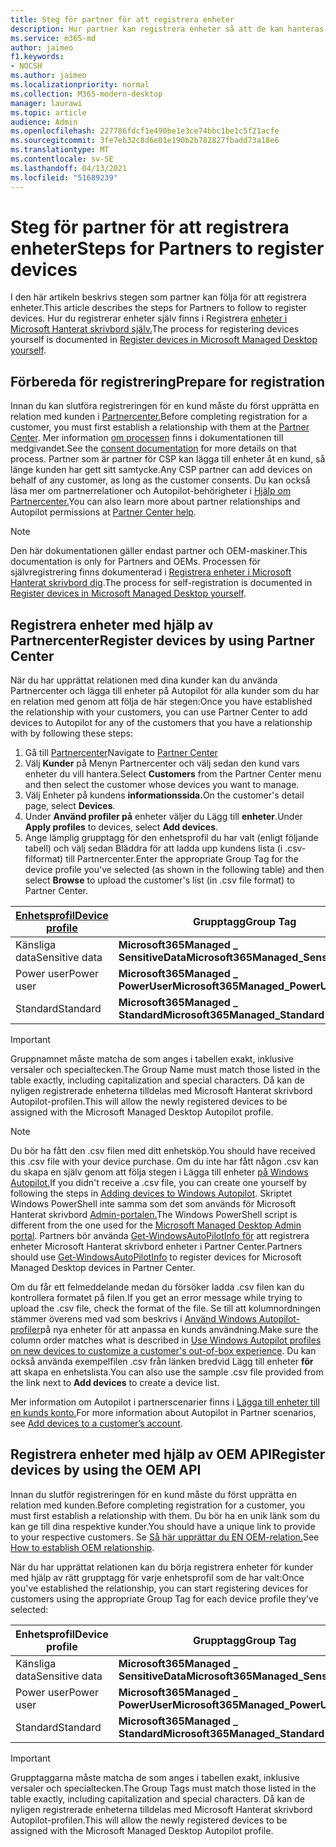 ```yaml
---
title: Steg för partner för att registrera enheter
description: Hur partner kan registrera enheter så att de kan hanteras av Microsoft Hanterat skrivbord
ms.service: m365-md
author: jaimeo
f1.keywords:
- NOCSH
ms.author: jaimeo
ms.localizationpriority: normal
ms.collection: M365-modern-desktop
manager: laurawi
ms.topic: article
audience: Admin
ms.openlocfilehash: 227786fdcf1e490be1e3ce74bbc1be1c5f21acfe
ms.sourcegitcommit: 3fe7eb32c8d6e01e190b2b782827fbadd73a18e6
ms.translationtype: MT
ms.contentlocale: sv-SE
ms.lasthandoff: 04/13/2021
ms.locfileid: "51689239"
---
```

# <a name="steps-for-partners-to-register-devices"></a><span data-ttu-id="638e1-103">Steg för partner för att registrera enheter</span><span class="sxs-lookup"><span data-stu-id="638e1-103">Steps for Partners to register devices</span></span>


<span data-ttu-id="638e1-104">I den här artikeln beskrivs stegen som partner kan följa för att registrera enheter.</span><span class="sxs-lookup"><span data-stu-id="638e1-104">This article describes the steps for Partners to follow to register devices.</span></span> <span data-ttu-id="638e1-105">Hur du registrerar enheter själv finns i Registrera [enheter i Microsoft Hanterat skrivbord själv.](register-devices-self.md)</span><span class="sxs-lookup"><span data-stu-id="638e1-105">The process for registering devices yourself is documented in [Register devices in Microsoft Managed Desktop yourself](register-devices-self.md).</span></span>



## <a name="prepare-for-registration"></a><span data-ttu-id="638e1-106">Förbereda för registrering</span><span class="sxs-lookup"><span data-stu-id="638e1-106">Prepare for registration</span></span> 
<span data-ttu-id="638e1-107">Innan du kan slutföra registreringen för en kund måste du först upprätta en relation med kunden i [Partnercenter.](https://partner.microsoft.com/dashboard)</span><span class="sxs-lookup"><span data-stu-id="638e1-107">Before completing registration for a customer, you must first establish a relationship with them at the [Partner Center](https://partner.microsoft.com/dashboard).</span></span> <span data-ttu-id="638e1-108">Mer information [om processen](/windows/deployment/windows-autopilot/registration-auth#csp-authorization) finns i dokumentationen till medgivandet.</span><span class="sxs-lookup"><span data-stu-id="638e1-108">See the [consent documentation](/windows/deployment/windows-autopilot/registration-auth#csp-authorization) for more details on that process.</span></span> <span data-ttu-id="638e1-109">Partner som är partner för CSP kan lägga till enheter åt en kund, så länge kunden har gett sitt samtycke.</span><span class="sxs-lookup"><span data-stu-id="638e1-109">Any CSP partner can add devices on behalf of any customer, as long as the customer consents.</span></span> <span data-ttu-id="638e1-110">Du kan också läsa mer om partnerrelationer och Autopilot-behörigheter i [Hjälp om Partnercenter.](/partner-center/customers_revoke_admin_privileges#windows-autopilot)</span><span class="sxs-lookup"><span data-stu-id="638e1-110">You can also learn more about partner relationships and Autopilot permissions at [Partner Center help](/partner-center/customers_revoke_admin_privileges#windows-autopilot).</span></span>


> [!NOTE]
> <span data-ttu-id="638e1-111">Den här dokumentationen gäller endast partner och OEM-maskiner.</span><span class="sxs-lookup"><span data-stu-id="638e1-111">This documentation is only for Partners and OEMs.</span></span> <span data-ttu-id="638e1-112">Processen för självregistrering finns dokumenterad i [Registrera enheter i Microsoft Hanterat skrivbord dig](register-devices-self.md).</span><span class="sxs-lookup"><span data-stu-id="638e1-112">The process for self-registration is documented in [Register devices in Microsoft Managed Desktop yourself](register-devices-self.md).</span></span>


## <a name="register-devices-by-using-partner-center"></a><span data-ttu-id="638e1-113">Registrera enheter med hjälp av Partnercenter</span><span class="sxs-lookup"><span data-stu-id="638e1-113">Register devices by using Partner Center</span></span>

<span data-ttu-id="638e1-114">När du har upprättat relationen med dina kunder kan du använda Partnercenter och lägga till enheter på Autopilot för alla kunder som du har en relation med genom att följa de här stegen:</span><span class="sxs-lookup"><span data-stu-id="638e1-114">Once you have established the relationship with your customers, you can use Partner Center to add devices to Autopilot for any of the customers that you have a relationship with by following these steps:</span></span>

1. <span data-ttu-id="638e1-115">Gå till [Partnercenter](https://partner.microsoft.com/dashboard)</span><span class="sxs-lookup"><span data-stu-id="638e1-115">Navigate to [Partner Center](https://partner.microsoft.com/dashboard)</span></span>
2. <span data-ttu-id="638e1-116">Välj **Kunder** på Menyn Partnercenter och välj sedan den kund vars enheter du vill hantera.</span><span class="sxs-lookup"><span data-stu-id="638e1-116">Select **Customers** from the Partner Center menu and then select the customer whose devices you want to manage.</span></span>
3. <span data-ttu-id="638e1-117">Välj Enheter på kundens **informationssida.**</span><span class="sxs-lookup"><span data-stu-id="638e1-117">On the customer's detail page, select **Devices**.</span></span>
4. <span data-ttu-id="638e1-118">Under **Använd profiler på** enheter väljer du Lägg till **enheter**.</span><span class="sxs-lookup"><span data-stu-id="638e1-118">Under **Apply profiles** to devices, select **Add devices**.</span></span>
5. <span data-ttu-id="638e1-119">Ange lämplig grupptagg för den enhetsprofil du har valt (enligt följande  tabell) och välj sedan Bläddra för att ladda upp kundens lista (i .csv-filformat) till Partnercenter.</span><span class="sxs-lookup"><span data-stu-id="638e1-119">Enter the appropriate Group Tag for the device profile you've selected (as shown in the following table) and then select **Browse** to upload the customer's list (in .csv file format) to Partner Center.</span></span>

|[<span data-ttu-id="638e1-120">Enhetsprofil</span><span class="sxs-lookup"><span data-stu-id="638e1-120">Device profile</span></span>](../service-description/profiles.md)  |<span data-ttu-id="638e1-121">Grupptagg</span><span class="sxs-lookup"><span data-stu-id="638e1-121">Group Tag</span></span>  |
|---------|---------|
|<span data-ttu-id="638e1-122">Känsliga data</span><span class="sxs-lookup"><span data-stu-id="638e1-122">Sensitive data</span></span>     |<span data-ttu-id="638e1-123">**Microsoft365Managed \_ SensitiveData**</span><span class="sxs-lookup"><span data-stu-id="638e1-123">**Microsoft365Managed\_SensitiveData**</span></span>    |
|<span data-ttu-id="638e1-124">Power user</span><span class="sxs-lookup"><span data-stu-id="638e1-124">Power user</span></span>     | <span data-ttu-id="638e1-125">**Microsoft365Managed \_ PowerUser**</span><span class="sxs-lookup"><span data-stu-id="638e1-125">**Microsoft365Managed\_PowerUser**</span></span>          |
|<span data-ttu-id="638e1-126">Standard</span><span class="sxs-lookup"><span data-stu-id="638e1-126">Standard</span></span>     | <span data-ttu-id="638e1-127">**Microsoft365Managed \_ Standard**</span><span class="sxs-lookup"><span data-stu-id="638e1-127">**Microsoft365Managed\_Standard**</span></span>        |

> [!IMPORTANT]
> <span data-ttu-id="638e1-128">Gruppnamnet måste matcha de som anges i tabellen exakt, inklusive versaler och specialtecken.</span><span class="sxs-lookup"><span data-stu-id="638e1-128">The Group Name must match those listed in the table exactly, including capitalization and special characters.</span></span> <span data-ttu-id="638e1-129">Då kan de nyligen registrerade enheterna tilldelas med Microsoft Hanterat skrivbord Autopilot-profilen.</span><span class="sxs-lookup"><span data-stu-id="638e1-129">This will allow the newly registered devices to be assigned with the Microsoft Managed Desktop Autopilot profile.</span></span>

>[!NOTE]
> <span data-ttu-id="638e1-130">Du bör ha fått den .csv filen med ditt enhetsköp.</span><span class="sxs-lookup"><span data-stu-id="638e1-130">You should have received this .csv file with your device purchase.</span></span> <span data-ttu-id="638e1-131">Om du inte har fått någon .csv kan du skapa en själv genom att följa stegen i Lägga till enheter [på Windows Autopilot.](/windows/deployment/windows-autopilot/add-devices#collecting-the-hardware-id-from-existing-devices-using-powershell)</span><span class="sxs-lookup"><span data-stu-id="638e1-131">If you didn't receive a .csv file, you can create one yourself by following the steps in [Adding devices to Windows Autopilot](/windows/deployment/windows-autopilot/add-devices#collecting-the-hardware-id-from-existing-devices-using-powershell).</span></span> <span data-ttu-id="638e1-132">Skriptet Windows PowerShell inte samma som det som används för Microsoft Hanterat skrivbord [Admin-portalen.](./register-devices-self.md#obtain-the-hardware-hash)</span><span class="sxs-lookup"><span data-stu-id="638e1-132">The Windows PowerShell script is different from the one used for the [Microsoft Managed Desktop Admin portal](./register-devices-self.md#obtain-the-hardware-hash).</span></span> <span data-ttu-id="638e1-133">Partners bör använda [Get-WindowsAutoPilotInfo för](https://www.powershellgallery.com/packages/Get-WindowsAutoPilotInfo) att registrera enheter Microsoft Hanterat skrivbord enheter i Partner Center.</span><span class="sxs-lookup"><span data-stu-id="638e1-133">Partners should use [Get-WindowsAutoPilotInfo](https://www.powershellgallery.com/packages/Get-WindowsAutoPilotInfo) to register devices for Microsoft Managed Desktop devices in Partner Center.</span></span>

<span data-ttu-id="638e1-134">Om du får ett felmeddelande medan du försöker ladda .csv filen kan du kontrollera formatet på filen.</span><span class="sxs-lookup"><span data-stu-id="638e1-134">If you get an error message while trying to upload the .csv file, check the format of the file.</span></span> <span data-ttu-id="638e1-135">Se till att kolumnordningen stämmer överens med vad som beskrivs i [Använd Windows Autopilot-profiler](/partner-center/autopilot#add-devices-to-a-customers-account)på nya enheter för att anpassa en kunds användning.</span><span class="sxs-lookup"><span data-stu-id="638e1-135">Make sure the column order matches what is described in [Use Windows Autopilot profiles on new devices to customize a customer's out-of-box experience](/partner-center/autopilot#add-devices-to-a-customers-account).</span></span> <span data-ttu-id="638e1-136">Du kan också använda exempelfilen .csv från länken bredvid Lägg till enheter **för** att skapa en enhetslista.</span><span class="sxs-lookup"><span data-stu-id="638e1-136">You can also use the sample .csv file provided from the link next to **Add devices** to create a device list.</span></span> 

<span data-ttu-id="638e1-137">Mer information om Autopilot i partnerscenarier finns i [Lägga till enheter till en kunds konto.](/partner-center/autopilot#add-devices-to-a-customers-account)</span><span class="sxs-lookup"><span data-stu-id="638e1-137">For more information about Autopilot in Partner scenarios, see [Add devices to a customer’s account](/partner-center/autopilot#add-devices-to-a-customers-account).</span></span>


## <a name="register-devices-by-using-the-oem-api"></a><span data-ttu-id="638e1-138">Registrera enheter med hjälp av OEM API</span><span class="sxs-lookup"><span data-stu-id="638e1-138">Register devices by using the OEM API</span></span>

<span data-ttu-id="638e1-139">Innan du slutför registreringen för en kund måste du först upprätta en relation med kunden.</span><span class="sxs-lookup"><span data-stu-id="638e1-139">Before completing registration for a customer, you must first establish a relationship with them.</span></span> <span data-ttu-id="638e1-140">Du bör ha en unik länk som du kan ge till dina respektive kunder.</span><span class="sxs-lookup"><span data-stu-id="638e1-140">You should have a unique link to provide to your respective customers.</span></span> <span data-ttu-id="638e1-141">Se [Så här upprättar du EN OEM-relation.](/windows/deployment/windows-autopilot/registration-auth#oem-authorization)</span><span class="sxs-lookup"><span data-stu-id="638e1-141">See [How to establish OEM relationship](/windows/deployment/windows-autopilot/registration-auth#oem-authorization).</span></span>

<span data-ttu-id="638e1-142">När du har upprättat relationen kan du börja registrera enheter för kunder med hjälp av rätt grupptagg för varje enhetsprofil som de har valt:</span><span class="sxs-lookup"><span data-stu-id="638e1-142">Once you've established the relationship, you can start registering devices for customers using the appropriate Group Tag for each device profile they've selected:</span></span>


|<span data-ttu-id="638e1-143">Enhetsprofil</span><span class="sxs-lookup"><span data-stu-id="638e1-143">Device profile</span></span>  |<span data-ttu-id="638e1-144">Grupptagg</span><span class="sxs-lookup"><span data-stu-id="638e1-144">Group Tag</span></span>  |
|---------|---------|
|<span data-ttu-id="638e1-145">Känsliga data</span><span class="sxs-lookup"><span data-stu-id="638e1-145">Sensitive data</span></span>     | <span data-ttu-id="638e1-146">**Microsoft365Managed \_ SensitiveData**</span><span class="sxs-lookup"><span data-stu-id="638e1-146">**Microsoft365Managed\_SensitiveData**</span></span>     |
|<span data-ttu-id="638e1-147">Power user</span><span class="sxs-lookup"><span data-stu-id="638e1-147">Power user</span></span>     | <span data-ttu-id="638e1-148">**Microsoft365Managed \_ PowerUser**</span><span class="sxs-lookup"><span data-stu-id="638e1-148">**Microsoft365Managed\_PowerUser**</span></span>          |
|<span data-ttu-id="638e1-149">Standard</span><span class="sxs-lookup"><span data-stu-id="638e1-149">Standard</span></span>     | <span data-ttu-id="638e1-150">**Microsoft365Managed \_ Standard**</span><span class="sxs-lookup"><span data-stu-id="638e1-150">**Microsoft365Managed\_Standard**</span></span>      |

> [!IMPORTANT]
> <span data-ttu-id="638e1-151">Grupptaggarna måste matcha de som anges i tabellen exakt, inklusive versaler och specialtecken.</span><span class="sxs-lookup"><span data-stu-id="638e1-151">The Group Tags must match those listed in the table exactly, including capitalization and special characters.</span></span> <span data-ttu-id="638e1-152">Då kan de nyligen registrerade enheterna tilldelas med Microsoft Hanterat skrivbord Autopilot-profilen.</span><span class="sxs-lookup"><span data-stu-id="638e1-152">This will allow the newly registered devices to be assigned with the Microsoft Managed Desktop Autopilot profile.</span></span>